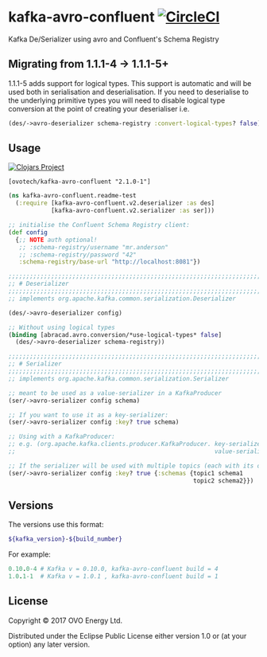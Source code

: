 # kafka-avro-confluent [![CircleCI](https://circleci.com/gh/ovotech/kafka-avro-confluent.svg?style=svg)](https://circleci.com/gh/ovotech/kafka-avro-confluent)

Kafka De/Serializer using avro and Confluent's Schema Registry

## Migrating from 1.1.1-4 -> 1.1.1-5+

1.1.1-5 adds support for logical types. This support is automatic and will be used both in serialisation and deserialisation.
If you need to deserialise to the underlying primitive types you will need to disable logical type conversion
at the point of creating your deserialiser i.e.

```clojure
(des/->avro-deserializer schema-registry :convert-logical-types? false)
```

## Usage

[![Clojars Project](https://img.shields.io/clojars/v/ovotech/kafka-avro-confluent.svg)](https://clojars.org/ovotech/kafka-avro-confluent)
```
[ovotech/kafka-avro-confluent "2.1.0-1"]
```


```clojure
(ns kafka-avro-confluent.readme-test
  (:require [kafka-avro-confluent.v2.deserializer :as des]
            [kafka-avro-confluent.v2.serializer :as ser]))

;; initialise the Confluent Schema Registry client:
(def config
  {;; NOTE auth optional!
   ;; :schema-registry/username "mr.anderson"
   ;; :schema-registry/password "42"
   :schema-registry/base-url "http://localhost:8081"})

;;;;;;;;;;;;;;;;;;;;;;;;;;;;;;;;;;;;;;;;;;;;;;;;;;;;;;;;;;;;;;;;;;;;;;;;;;;;;;;;
;; # Deserializer
;;;;;;;;;;;;;;;;;;;;;;;;;;;;;;;;;;;;;;;;;;;;;;;;;;;;;;;;;;;;;;;;;;;;;;;;;;;;;;;;
;; implements org.apache.kafka.common.serialization.Deserializer

(des/->avro-deserializer config)

;; Without using logical types
(binding [abracad.avro.conversion/*use-logical-types* false]
  (des/->avro-deserializer schema-registry))

;;;;;;;;;;;;;;;;;;;;;;;;;;;;;;;;;;;;;;;;;;;;;;;;;;;;;;;;;;;;;;;;;;;;;;;;;;;;;;;;
;; # Serializer
;;;;;;;;;;;;;;;;;;;;;;;;;;;;;;;;;;;;;;;;;;;;;;;;;;;;;;;;;;;;;;;;;;;;;;;;;;;;;;;;
;; implements org.apache.kafka.common.serialization.Serializer

;; meant to be used as a value-serializer in a KafkaProducer
(ser/->avro-serializer config schema)

;; If you want to use it as a key-serializer:
(ser/->avro-serializer config :key? true schema)

;; Using with a KafkaProducer:
;; e.g. (org.apache.kafka.clients.producer.KafkaProducer. key-serializer
;;                                                        value-serializer)

;; If the serializer will be used with multiple topics (each with its own schema):
(ser/->avro-serializer config :key? true {:schemas {topic1 schema1
                                                    topic2 schema2}})

```


## Versions

The versions use this format:

```bash
${kafka_version}-${build_number}
```

For example:

```ruby
0.10.0-4 # Kafka v = 0.10.0, kafka-avro-confluent build = 4
1.0.1-1  # Kafka v = 1.0.1 , kafka-avro-confluent build = 1
```

## License

Copyright © 2017 OVO Energy Ltd.

Distributed under the Eclipse Public License either version 1.0 or (at
your option) any later version.
